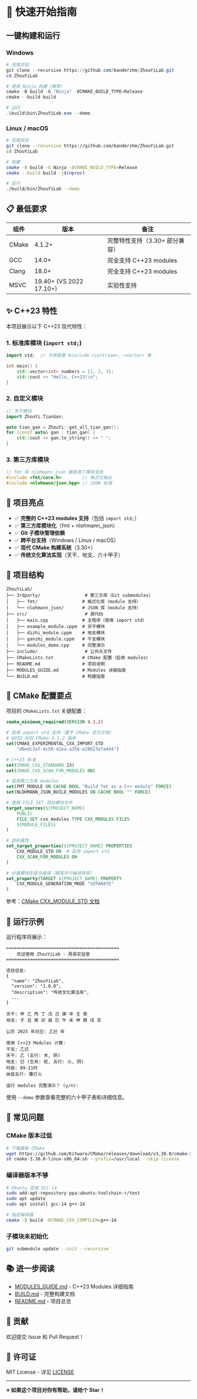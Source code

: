# 🚀 快速开始指南

## 一键构建和运行

### Windows

```powershell
# 克隆项目
git clone --recursive https://github.com/banderzhm/ZhouYiLab.git
cd ZhouYiLab

# 使用 Ninja 构建（推荐）
cmake -B build -G "Ninja" -DCMAKE_BUILD_TYPE=Release
cmake --build build

# 运行
.\build\bin\ZhouYiLab.exe --demo
```

### Linux / macOS

```bash
# 克隆项目
git clone --recursive https://github.com/banderzhm/ZhouYiLab.git
cd ZhouYiLab

# 构建
cmake -B build -G Ninja -DCMAKE_BUILD_TYPE=Release
cmake --build build -j$(nproc)

# 运行
./build/bin/ZhouYiLab --demo
```

## 📋 最低要求

| 组件 | 版本 | 备注 |
|------|------|------|
| CMake | 4.1.2+ | 完整特性支持（3.30+ 部分兼容） |
| GCC | 14.0+ | 完全支持 C++23 modules |
| Clang | 18.0+ | 完全支持 C++23 modules |
| MSVC | 19.40+ (VS 2022 17.10+) | 实验性支持 |

## ✨ C++23 特性

本项目展示以下 C++23 现代特性：

### 1. 标准库模块 (`import std;`)

```cpp
import std;  // 不再需要 #include <iostream>, <vector> 等

int main() {
    std::vector<int> numbers = {1, 2, 3};
    std::cout << "Hello, C++23!\n";
}
```

### 2. 自定义模块

```cpp
// 天干模块
import ZhouYi.TianGan;

auto tian_gan = ZhouYi::get_all_tian_gan();
for (const auto& gan : tian_gan) {
    std::cout << gan.to_string() << " ";
}
```

### 3. 第三方库模块

```cpp
// fmt 和 nlohmann_json 都启用了模块支持
#include <fmt/core.h>        // 格式化输出
#include <nlohmann/json.hpp> // JSON 处理
```

## 🎯 项目亮点

- ✅ **完整的 C++23 modules 支持**（包括 `import std;`）
- ✅ **第三方库模块化**（fmt + nlohmann_json）
- ✅ **Git 子模块管理依赖**
- ✅ **跨平台支持**（Windows / Linux / macOS）
- ✅ **现代 CMake 构建系统**（3.30+）
- ✅ **传统文化算法实现**（天干、地支、六十甲子）

## 📂 项目结构

```
ZhouYiLab/
├── 3rdparty/                 # 第三方库（Git submodules）
│   ├── fmt/                 # 格式化库（module 支持）
│   └── nlohmann_json/       # JSON 库（module 支持）
├── src/                      # 源代码
│   ├── main.cpp             # 主程序（使用 import std）
│   ├── example_module.cppm  # 天干模块
│   ├── dizhi_module.cppm    # 地支模块
│   ├── ganzhi_module.cppm   # 干支模块
│   └── modules_demo.cpp     # 完整演示
├── include/                  # 公共头文件
├── CMakeLists.txt           # CMake 配置（启用 modules）
├── README.md                # 项目说明
├── MODULES_GUIDE.md         # Modules 详细指南
└── BUILD.md                 # 构建指南
```

## 🔧 CMake 配置要点

项目的 `CMakeLists.txt` 关键配置：

```cmake
cmake_minimum_required(VERSION 4.1.2)

# 启用 import std 支持（基于 CMake 官方文档）
# UUID 对应 CMake 4.1.2 版本
set(CMAKE_EXPERIMENTAL_CXX_IMPORT_STD
    "d0edc3af-4c50-42ea-a356-e2862fe7a444")

# C++23 标准
set(CMAKE_CXX_STANDARD 23)
set(CMAKE_CXX_SCAN_FOR_MODULES ON)

# 启用第三方库 modules
set(FMT_MODULE ON CACHE BOOL "Build fmt as a C++ module" FORCE)
set(NLOHMANN_JSON_BUILD_MODULES ON CACHE BOOL "" FORCE)

# 使用 FILE_SET 添加模块文件
target_sources(${PROJECT_NAME}
    PUBLIC
    FILE_SET cxx_modules TYPE CXX_MODULES FILES
    ${MODULE_FILES}
)

# 目标属性
set_target_properties(${PROJECT_NAME} PROPERTIES
    CXX_MODULE_STD ON  # 启用 import std
    CXX_SCAN_FOR_MODULES ON
)

# 分离模块生成与编译（提高并行编译效率）
set_property(TARGET ${PROJECT_NAME} PROPERTY
    CXX_MODULE_GENERATION_MODE "SEPARATE"
)
```

参考：[CMake CXX_MODULE_STD 文档](https://cmake.org/cmake/help/latest/prop_tgt/CXX_MODULE_STD.html)

## 📖 运行示例

运行程序将展示：

```
===========================================
    欢迎使用 ZhouYiLab - 周易实验室
===========================================

项目信息:
{
  "name": "ZhouYiLab",
  "version": "1.0.0",
  "description": "传统文化算法库",
  ...
}

天干: 甲 乙 丙 丁 戊 己 庚 辛 壬 癸
地支: 子 丑 寅 卯 辰 巳 午 未 申 酉 戌 亥

公历 2025 年对应: 乙巳 年

使用 C++23 Modules 计算:
干支: 乙巳
天干: 乙 (五行: 木, 阴)
地支: 巳 (生肖: 蛇, 五行: 火, 阴)
时辰: 09-11时
纳音五行: 覆灯火

运行 modules 完整演示？ (y/n):
```

使用 `--demo` 参数查看完整的六十甲子表和详细信息。

## 🐛 常见问题

### CMake 版本过低

```bash
# 下载最新 CMake
wget https://github.com/Kitware/CMake/releases/download/v3.30.0/cmake-3.30.0-linux-x86_64.sh
sh cmake-3.30.0-linux-x86_64.sh --prefix=/usr/local --skip-license
```

### 编译器版本不够

```bash
# Ubuntu 安装 GCC 14
sudo add-apt-repository ppa:ubuntu-toolchain-r/test
sudo apt update
sudo apt install gcc-14 g++-14

# 指定编译器
cmake -B build -DCMAKE_CXX_COMPILER=g++-14
```

### 子模块未初始化

```bash
git submodule update --init --recursive
```

## 📚 进一步阅读

- [MODULES_GUIDE.md](MODULES_GUIDE.md) - C++23 Modules 详细指南
- [BUILD.md](BUILD.md) - 完整构建文档
- [README.md](README.md) - 项目总览

## 🤝 贡献

欢迎提交 Issue 和 Pull Request！

## 📄 许可证

MIT License - 详见 [LICENSE](LICENSE)

---

**⭐ 如果这个项目对你有帮助，请给个 Star！**

